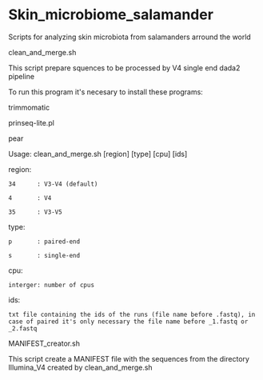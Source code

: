 # Skin_microbiome_salamander
Scripts for analyzing skin microbiota from salamanders arround the world

clean_and_merge.sh

This script prepare squences to be processed by V4 single end dada2 pipeline

To run this program it's necesary to install these programs:

trimmomatic

prinseq-lite.pl

pear

Usage: clean_and_merge.sh [region] [type] [cpu] [ids]
  
  region:

    34      : V3-V4 (default)

    4       : V4

    35      : V3-V5

  type:
  
    p       : paired-end
    
    s       : single-end
  
  cpu:
    
    interger: number of cpus
  
  ids:
  
    txt file containing the ids of the runs (file name before .fastq), in case of paired it's only necessary the file name before _1.fastq or _2.fastq

MANIFEST_creator.sh

This script create a MANIFEST file with the sequences from the directory Illumina_V4 created by clean_and_merge.sh

